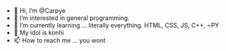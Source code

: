 - 👋 Hi, I’m @Carpye
- 👀 I’m interested in general programming.
- 🌱 I’m currently learning ... literally everything. HTML, CSS, JS, C++, ~PY
- 💞️ My idol is konhi
- 📫 How to reach me ... you wont

<!---
Carpye/Carpye is a ✨ special ✨ repository because its `README.md` (this file) appears on your GitHub profile.
You can click the Preview link to take a look at your changes.
--->
